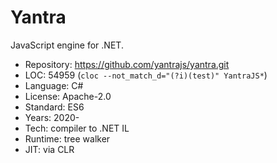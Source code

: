 # Yantra

JavaScript engine for .NET.

* Repository: https://github.com/yantrajs/yantra.git
* LOC:        54959 (`cloc --not_match_d="(?i)(test)" YantraJS*`)
* Language:   C#
* License:    Apache-2.0
* Standard:   ES6
* Years:      2020-
* Tech:       compiler to .NET IL
* Runtime:    tree walker
* JIT:        via CLR
